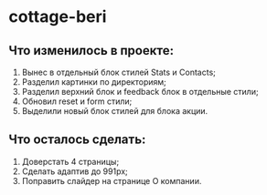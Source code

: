 # cottage-beri

## Что изменилось в проекте:
1. Вынес в отдельный блок стилей Stats и Contacts;
2. Разделил картинки по директориям;
3. Разделил верхний блок и feedback блок в отдельные стили;
4. Обновил reset и form стили;
5. Выделили новый блок стилей для блока акции.

## Что осталось сделать:
1. Доверстать 4 страницы;
2. Сделать адаптив до 991px;
3. Поправить слайдер на странице О компании.
